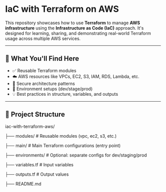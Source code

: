 # IaC with Terraform on AWS

This repository showcases how to use **Terraform** to manage **AWS infrastructure** using the **Infrastructure as Code (IaC)** approach. It's designed for learning, sharing, and demonstrating real-world Terraform usage across multiple AWS services.

---

## 🔧 What You'll Find Here

- ✅ Reusable Terraform modules
- ☁️ AWS resources like VPCs, EC2, S3, IAM, RDS, Lambda, etc.
- 🔐 Secure architecture patterns
- 🧪 Environment setups (dev/stage/prod)
- 💡 Best practices in structure, variables, and outputs

---

## 📁 Project Structure

iac-with-terraform-aws/

├── modules/ # Reusable modules (vpc, ec2, s3, etc.)

├── main/ # Main Terraform configurations (entry point)

├── environments/ # Optional: separate configs for dev/staging/prod

├── variables.tf # Input variables

├── outputs.tf # Output values

├── README.md
